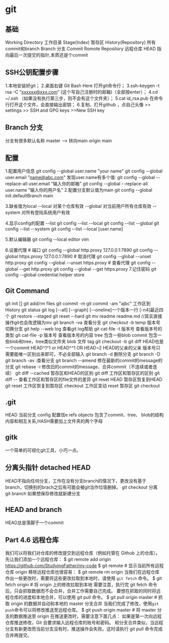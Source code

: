 # git
## 基础
Working Directory 工作目录
Stage(Index) 暂存区
History(Repository) 所有commit和branch
Branch 分支
Commit
Romote Repository 远程仓库
HEAD 指向最后一次提交的指针,本质还是个commit
## SSH公钥配置步骤
1.本地安装好git；
2.桌面右键 Git Bash Here 打开git命令行；
3.ssh-keygen -t rsa -C “xxxxxx@xxx.com” (这个写自己注册时的邮箱)（全部按enter）；
4.cd ~/.ssh （如果没有执行第三步，则不会有这个文件夹）；
5.cat id_rsa.pub 在命令行打开这个文件，会直接输出密钥；
6.复制，打开github ，点自己头像 >> settings >> SSH and GPG keys >>New SSH key
## Branch 分支
分支有很多默认名称
master --> 转向main
origin
main
## 配置
1.配置用户信息
    git config --global user.name "your name"
    git config --global user.email "name@abc.com"
    发现user.name有多个值:
    git config --global --replace-all user.email "输入你的邮箱" 
    git config --global --replace-all user.name "输入你的用户名"
2.配置分支默认值为main
    git config --global init.defaultBranch main

3.缺省值为local
    --local 对某个仓库有效
    --global 对当前用户所有仓库有效 
    --system 对所有登陆系统用户有效

4.显示config的配置 --list
    git config --list --local
    git config --list --global
    git config --list --system
    git config --list --local [user.name]

5.默认编辑器
    git config --local editor vim

6.设置代理
    # 端口
    git config --global http.proxy 127.0.0.1:7890
    git config --global https.proxy 127.0.0.1:7890
    # 取消代理
    git config --global --unset http.proxy
    git config --global --unset https.proxy
    # 查看代理
    git config --global --get http.proxy
    git config --global --get https.proxy
7.记住密码
git config --global credential.helper store
## Git Command
git init [<dir-name>]
git add/rm files
git commit -m <file>
git commit -am "ajbc" 工作区到History
git status
git log [--all] [--graph] [--oneline]一个版本一行 [-n4]最近四个
git restore --staged 
git reset --hard
git mv readme readme.md //其实直接操作git也会改逻辑为mv
git branch -va 查看分支
git checkout -b temp 版本号 切换分支
git help --web log  查看git log帮助
git cat-file -t 版本号 查看版本号的类型
git cat-file -p 版本号 查看版本号的内容
    tree 包含一些blob
    commit 包含一些blob和tree，tree类似文件夹
    blob 文件
    tag
git checkout -b <new-branch-name> <branch-name or commit>
git diff <commit1> <commit2> HEAD也是一个commit
HEAD^1^1 or HEAD^^1 OR HEAD~2 HEAD的父亲的父亲
版本号只需要能唯一区别出来即可，不必全部输入
git branch -d <branch-name> 删除分支
git branch -D <branch-name>
git branch -av :查看分支 
git branch --amend 修在最新的commit的message的分支
git rebase -i <commit> 修改旧的commit的message、合并commit（不连续或者连续）
git diff --cached 暂存区和HEAD的区别
git diff 工作区和暂存区的区别
git diff -- <files> 查看工作区和暂存区的file文件的差异
git reset HEAD 暂存区恢复到HEAD
git reset  工作区恢复到暂存区
checkout 工作区变动
reset 暂存区
git checkout  
    
## .git
HEAD 当前分支
config 配置信e
refs 
objects 包含了commit、tree、  blob的结构内容和相互关系,HASH需要加上文件夹的两个字母
    
## gitk
一个简单的可视化git工具，小巧一点。
## 分离头指针 detached HEAD
HEAD不指向任何分支，工作在没有分支branch的情况下，更改没有基于branch，切换别的brach之后有可能会被git当作垃圾删掉。
git checkout <commit-name> 分离
git branch <new-branch-nam> <commit-name> 如果想保存修改就新建分支
## HEAD and branch
HEAD总是落脚于一个commit
## Part 4.6 远程仓库
我们可以将我们对仓库的修改提交到远程仓库（例如托管在 Github 上的仓库）。
先让我们添加一个远程仓库：
$ git remote add origin https://github.com/StudyingFather/my-code
$ git remote # 显示当前所有远程仓库
origin
移除远程仓库也很容易：
$ git remote rm origin
当我们在远程仓库作出一些更改时，需要将这些更改拉取到本地时，请使用 `git fetch` 命令。
$ git fetch origin # 将 origin 上的修改拉取到本地
需要注意，执行完 git fetch 命令后，只会抓取数据而不会合并，合并工作需要自己完成。
要想在抓取的同时将远程仓库的进度和本地合并，可以使用 git pull 命令。
$ git pull origin master # 抓取 origin 的数据并自动和本地的 master 分支合并
当我们完成了修改，使用`git push`命令可以将修改推送至远程仓库。
$ git push origin master # 将 master 分支的数据推送至 origin
在推送更改时，需要注意下面几点：
如果是第一次向远程仓库推送修改，Git 会要求输入远程仓库的账号和密码。
和分支合并类似，当远程分支有新更改而当前分支没有时，推送操作会失败。这时请执行 git pull 命令完成合并再提交。


